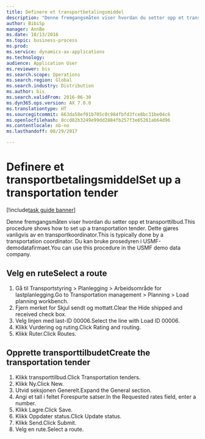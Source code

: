 ```yaml
--- 
title: Definere et transportbetalingsmiddel
description: "Denne fremgangsmåten viser hvordan du setter opp et transporttilbud."
author: BibiSp
manager: AnnBe
ms.date: 10/13/2016
ms.topic: business-process
ms.prod: 
ms.service: dynamics-ax-applications
ms.technology: 
audience: Application User
ms.reviewer: bis
ms.search.scope: Operations
ms.search.region: Global
ms.search.industry: Distribution
ms.author: bis
ms.search.validFrom: 2016-06-30
ms.dyn365.ops.version: AX 7.0.0
ms.translationtype: HT
ms.sourcegitcommit: 663da58ef01b705c0c984fbfd3fce8bc31be04c6
ms.openlocfilehash: 8ccd82b3249e99dd2884fb257f3e65261ab64d96
ms.contentlocale: nb-no
ms.lasthandoff: 08/29/2017

---
```

# <a name="set-up-a-transportation-tender"></a><span data-ttu-id="dcba8-103">Definere et transportbetalingsmiddel</span><span class="sxs-lookup"><span data-stu-id="dcba8-103">Set up a transportation tender</span></span>

[!include[task guide banner](../../includes/task-guide-banner.md)]

<span data-ttu-id="dcba8-104">Denne fremgangsmåten viser hvordan du setter opp et transporttilbud.</span><span class="sxs-lookup"><span data-stu-id="dcba8-104">This procedure shows how to set up a transportation tender.</span></span> <span data-ttu-id="dcba8-105">Dette gjøres vanligvis av en transportkoordinator.</span><span class="sxs-lookup"><span data-stu-id="dcba8-105">This is typically done by a transportation coordinator.</span></span> <span data-ttu-id="dcba8-106">Du kan bruke prosedyren i USMF-demodatafirmaet.</span><span class="sxs-lookup"><span data-stu-id="dcba8-106">You can use this procedure in the USMF demo data company.</span></span>


## <a name="select-a-route"></a><span data-ttu-id="dcba8-107">Velg en rute</span><span class="sxs-lookup"><span data-stu-id="dcba8-107">Select a route</span></span>
1. <span data-ttu-id="dcba8-108">Gå til Transportstyring > Planlegging > Arbeidsområde for lastplanlegging.</span><span class="sxs-lookup"><span data-stu-id="dcba8-108">Go to Transportation management > Planning > Load planning workbench.</span></span>
2. <span data-ttu-id="dcba8-109">Fjern merket for Skjul sendt og mottatt.</span><span class="sxs-lookup"><span data-stu-id="dcba8-109">Clear the Hide shipped and received check box.</span></span>
3. <span data-ttu-id="dcba8-110">Velg linjen med last-ID 00006.</span><span class="sxs-lookup"><span data-stu-id="dcba8-110">Select the line with Load ID 00006.</span></span>
4. <span data-ttu-id="dcba8-111">Klikk Vurdering og ruting.</span><span class="sxs-lookup"><span data-stu-id="dcba8-111">Click Rating and routing.</span></span>
5. <span data-ttu-id="dcba8-112">Klikk Ruter.</span><span class="sxs-lookup"><span data-stu-id="dcba8-112">Click Routes.</span></span>

## <a name="create-the-transportation-tender"></a><span data-ttu-id="dcba8-113">Opprette transporttilbudet</span><span class="sxs-lookup"><span data-stu-id="dcba8-113">Create the transportation tender</span></span>
1. <span data-ttu-id="dcba8-114">Klikk transporttilbud.</span><span class="sxs-lookup"><span data-stu-id="dcba8-114">Click Transportation tenders.</span></span>
2. <span data-ttu-id="dcba8-115">Klikk Ny.</span><span class="sxs-lookup"><span data-stu-id="dcba8-115">Click New.</span></span>
3. <span data-ttu-id="dcba8-116">Utvid seksjonen Generelt.</span><span class="sxs-lookup"><span data-stu-id="dcba8-116">Expand the General section.</span></span>
4. <span data-ttu-id="dcba8-117">Angi et tall i feltet Forespurte satser.</span><span class="sxs-lookup"><span data-stu-id="dcba8-117">In the Requested rates field, enter a number.</span></span>
5. <span data-ttu-id="dcba8-118">Klikk Lagre.</span><span class="sxs-lookup"><span data-stu-id="dcba8-118">Click Save.</span></span>
6. <span data-ttu-id="dcba8-119">Klikk Oppdater status.</span><span class="sxs-lookup"><span data-stu-id="dcba8-119">Click Update status.</span></span>
7. <span data-ttu-id="dcba8-120">Klikk Send.</span><span class="sxs-lookup"><span data-stu-id="dcba8-120">Click Submit.</span></span>
8. <span data-ttu-id="dcba8-121">Velg en rute.</span><span class="sxs-lookup"><span data-stu-id="dcba8-121">Select a route.</span></span>


